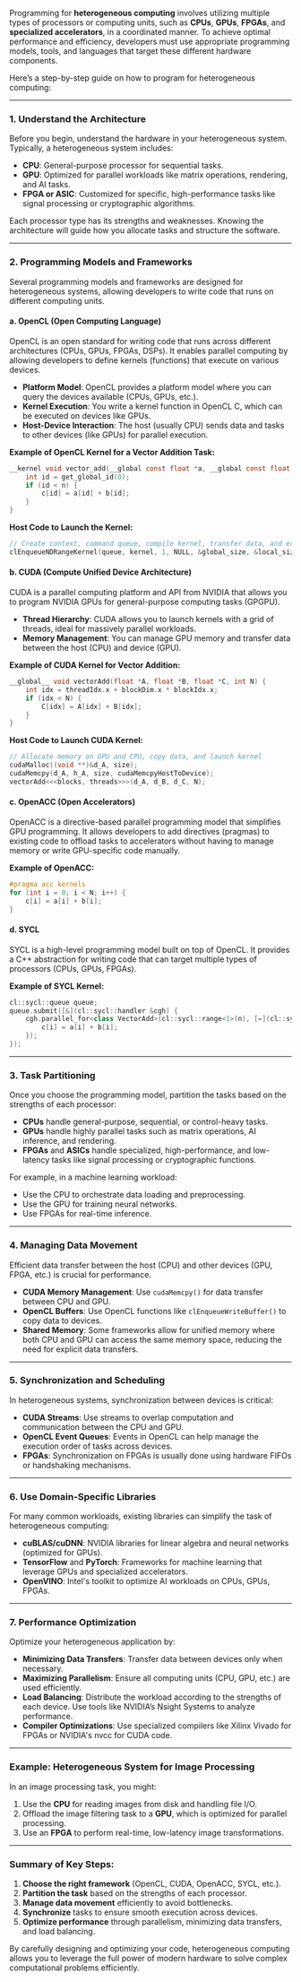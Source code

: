 Programming for **heterogeneous computing** involves utilizing multiple types of processors or computing units, such as **CPUs**, **GPUs**, **FPGAs**, and **specialized accelerators**, in a coordinated manner. To achieve optimal performance and efficiency, developers must use appropriate programming models, tools, and languages that target these different hardware components.

Here’s a step-by-step guide on how to program for heterogeneous computing:

---

### 1. **Understand the Architecture**
Before you begin, understand the hardware in your heterogeneous system. Typically, a heterogeneous system includes:
- **CPU**: General-purpose processor for sequential tasks.
- **GPU**: Optimized for parallel workloads like matrix operations, rendering, and AI tasks.
- **FPGA or ASIC**: Customized for specific, high-performance tasks like signal processing or cryptographic algorithms.

Each processor type has its strengths and weaknesses. Knowing the architecture will guide how you allocate tasks and structure the software.

---

### 2. **Programming Models and Frameworks**
Several programming models and frameworks are designed for heterogeneous systems, allowing developers to write code that runs on different computing units.

#### **a. OpenCL (Open Computing Language)**
OpenCL is an open standard for writing code that runs across different architectures (CPUs, GPUs, FPGAs, DSPs). It enables parallel computing by allowing developers to define kernels (functions) that execute on various devices.

- **Platform Model**: OpenCL provides a platform model where you can query the devices available (CPUs, GPUs, etc.).
- **Kernel Execution**: You write a kernel function in OpenCL C, which can be executed on devices like GPUs.
- **Host-Device Interaction**: The host (usually CPU) sends data and tasks to other devices (like GPUs) for parallel execution.

**Example of OpenCL Kernel for a Vector Addition Task:**
```c
__kernel void vector_add(__global const float *a, __global const float *b, __global float *c, int n) {
    int id = get_global_id(0);
    if (id < n) {
        c[id] = a[id] + b[id];
    }
}
```
**Host Code to Launch the Kernel:**
```c
// Create context, command queue, compile kernel, transfer data, and execute
clEnqueueNDRangeKernel(queue, kernel, 1, NULL, &global_size, &local_size, 0, NULL, NULL);
```

#### **b. CUDA (Compute Unified Device Architecture)**
CUDA is a parallel computing platform and API from NVIDIA that allows you to program NVIDIA GPUs for general-purpose computing tasks (GPGPU).

- **Thread Hierarchy**: CUDA allows you to launch kernels with a grid of threads, ideal for massively parallel workloads.
- **Memory Management**: You can manage GPU memory and transfer data between the host (CPU) and device (GPU).

**Example of CUDA Kernel for Vector Addition:**
```c
__global__ void vectorAdd(float *A, float *B, float *C, int N) {
    int idx = threadIdx.x + blockDim.x * blockIdx.x;
    if (idx < N) {
        C[idx] = A[idx] + B[idx];
    }
}
```
**Host Code to Launch CUDA Kernel:**
```c
// Allocate memory on GPU and CPU, copy data, and launch kernel
cudaMalloc((void **)&d_A, size);
cudaMemcpy(d_A, h_A, size, cudaMemcpyHostToDevice);
vectorAdd<<<blocks, threads>>>(d_A, d_B, d_C, N);
```

#### **c. OpenACC (Open Accelerators)**
OpenACC is a directive-based parallel programming model that simplifies GPU programming. It allows developers to add directives (pragmas) to existing code to offload tasks to accelerators without having to manage memory or write GPU-specific code manually.

**Example of OpenACC:**
```c
#pragma acc kernels
for (int i = 0; i < N; i++) {
    c[i] = a[i] + b[i];
}
```

#### **d. SYCL**
SYCL is a high-level programming model built on top of OpenCL. It provides a C++ abstraction for writing code that can target multiple types of processors (CPUs, GPUs, FPGAs).

**Example of SYCL Kernel:**
```cpp
cl::sycl::queue queue;
queue.submit([&](cl::sycl::handler &cgh) {
    cgh.parallel_for<class VectorAdd>(cl::sycl::range<1>(n), [=](cl::sycl::id<1> i) {
        c[i] = a[i] + b[i];
    });
});
```

---

### 3. **Task Partitioning**
Once you choose the programming model, partition the tasks based on the strengths of each processor:
- **CPUs** handle general-purpose, sequential, or control-heavy tasks.
- **GPUs** handle highly parallel tasks such as matrix operations, AI inference, and rendering.
- **FPGAs** and **ASICs** handle specialized, high-performance, and low-latency tasks like signal processing or cryptographic functions.

For example, in a machine learning workload:
- Use the CPU to orchestrate data loading and preprocessing.
- Use the GPU for training neural networks.
- Use FPGAs for real-time inference.

---

### 4. **Managing Data Movement**
Efficient data transfer between the host (CPU) and other devices (GPU, FPGA, etc.) is crucial for performance.

- **CUDA Memory Management**: Use `cudaMemcpy()` for data transfer between CPU and GPU.
- **OpenCL Buffers**: Use OpenCL functions like `clEnqueueWriteBuffer()` to copy data to devices.
- **Shared Memory**: Some frameworks allow for unified memory where both CPU and GPU can access the same memory space, reducing the need for explicit data transfers.

---

### 5. **Synchronization and Scheduling**
In heterogeneous systems, synchronization between devices is critical:
- **CUDA Streams**: Use streams to overlap computation and communication between the CPU and GPU.
- **OpenCL Event Queues**: Events in OpenCL can help manage the execution order of tasks across devices.
- **FPGAs**: Synchronization on FPGAs is usually done using hardware FIFOs or handshaking mechanisms.

---

### 6. **Use Domain-Specific Libraries**
For many common workloads, existing libraries can simplify the task of heterogeneous computing:
- **cuBLAS/cuDNN**: NVIDIA libraries for linear algebra and neural networks (optimized for GPUs).
- **TensorFlow** and **PyTorch**: Frameworks for machine learning that leverage GPUs and specialized accelerators.
- **OpenVINO**: Intel's toolkit to optimize AI workloads on CPUs, GPUs, FPGAs.

---

### 7. **Performance Optimization**
Optimize your heterogeneous application by:
- **Minimizing Data Transfers**: Transfer data between devices only when necessary.
- **Maximizing Parallelism**: Ensure all computing units (CPU, GPU, etc.) are used efficiently.
- **Load Balancing**: Distribute the workload according to the strengths of each device. Use tools like NVIDIA’s Nsight Systems to analyze performance.
- **Compiler Optimizations**: Use specialized compilers like Xilinx Vivado for FPGAs or NVIDIA's nvcc for CUDA code.

---

### Example: Heterogeneous System for Image Processing
In an image processing task, you might:
1. Use the **CPU** for reading images from disk and handling file I/O.
2. Offload the image filtering task to a **GPU**, which is optimized for parallel processing.
3. Use an **FPGA** to perform real-time, low-latency image transformations.

---

### Summary of Key Steps:
1. **Choose the right framework** (OpenCL, CUDA, OpenACC, SYCL, etc.).
2. **Partition the task** based on the strengths of each processor.
3. **Manage data movement** efficiently to avoid bottlenecks.
4. **Synchronize** tasks to ensure smooth execution across devices.
5. **Optimize performance** through parallelism, minimizing data transfers, and load balancing.

By carefully designing and optimizing your code, heterogeneous computing allows you to leverage the full power of modern hardware to solve complex computational problems efficiently.
